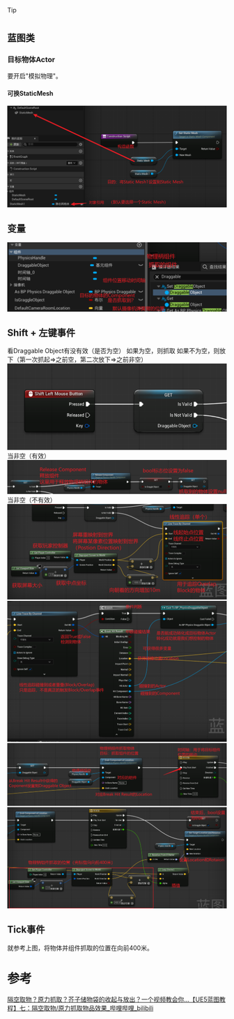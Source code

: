 >[!tip]

#  
## 蓝图类
### 目标物体Actor
要开启"模拟物理"。
#### 可换StaticMesh

![](img/Pasted%20image%2020251007104834.png)
## 变量
![](img/Pasted%20image%2020251007110910.png)
## Shift + 左键事件
看Draggable Object有没有效（是否为空）
如果为空，则抓取
如果不为空，则放下（第一次抓起=>之前空，第二次放下=>之前非空）
![](img/Pasted%20image%2020251007110945.png)
当非空（有效）
![](img/Pasted%20image%2020251007111606.png)
当非空（不有效）
![](img/Pasted%20image%2020251007112641.png)
![](img/Pasted%20image%2020251007113122.png)
![](img/Pasted%20image%2020251007113751.png)
![](img/Pasted%20image%2020251007114401.png)

## Tick事件
就参考上图，将物体并组件抓取的位置在向前400米。
# 参考
[隔空取物？原力抓取？芥子储物袋的收起与放出？一个视频教会你…【UE5蓝图教程】七：隔空取物/原力抓取物品效果_哔哩哔哩_bilibili](https://www.bilibili.com/video/BV13EarzPEkZ/)

